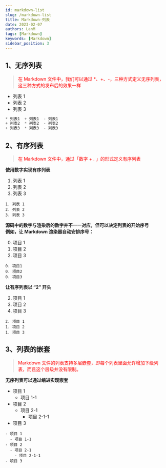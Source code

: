 ```yaml
---
id: markdown-list
slug: /markdown-list
title: Markdown-列表
date: 2023-02-07
authors: LanM
tags: [Markdown]
keywords: [Markdown]
sidebar_position: 3
---
```


## 1、无序列表

> <font color='red'>在 Markdown 文件中，我们可以通过 \*、+、-，三种方式定义无序列表，这三种方式的发布后的效果一样</font>

- 列表 1
- 列表 2
- 列表 3

```jsx
* 列表1  + 列表1  - 列表1
+ 列表2  * 列表2  - 列表2
+ 列表3  * 列表3  - 列表3
```

## 2、有序列表

> <font color='red'>在 Markdown 文件中，通过「数字 + . 」的形式定义有序列表</font>

**使用数字实现有序列表**

1. 列表 1
2. 列表 2
3. 列表 3

```
1. 列表 1
2. 列表 2
3. 列表 3
```

**源码中的数字与渲染后的数字并不一一对应，但可以决定列表的开始序号**<br/>
**例如，让 Markdown 渲染器自动安排序号：**

0. 项目 1
1. 项目 2
2. 项目 3

```
0. 项目1
0. 项目2
0. 项目3
```

**让有序列表以 “2” 开头**

2. 项目 1
1. 项目 2
1. 项目 3

```
2. 项目 1
1. 项目 2
1. 项目 3
```

## 3、列表的嵌套

> <font color='red'>Markdown 文件的列表支持多层嵌套，即每个列表里面允许增加下级列表，而且这个层级并没有限制。</font>

**无序列表可以通过缩进实现嵌套**

- 项目 1
  - 项目 1-1
- 项目 2
  - 项目 2-1
    - 项目 2-1-1
- 项目 3

```
- 项目 1
  - 项目 1-1
- 项目 2
  - 项目 2-1
    - 项目 2-1-1
- 项目 3
```
